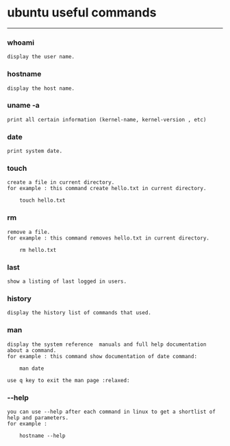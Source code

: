 # ubuntu useful commands


- - - - 

### whoami
    display the user name.
### hostname
    display the host name.
### uname -a
    print all certain information (kernel-name, kernel-version , etc)
### date
    print system date.
### touch
    create a file in current directory.
    for example : this command create hello.txt in current directory.
```
    touch hello.txt
```
### rm
    remove a file.
    for example : this command removes hello.txt in current directory.
```
    rm hello.txt
```
### last
    show a listing of last logged in users.
### history
    display the history list of commands that used.

### man
    display the system reference  manuals and full help documentation about a command.
    for example : this command show documentation of date command:
```
    man date
```
    use q key to exit the man page :relaxed:

### \--help
    you can use --help after each command in linux to get a shortlist of help and parameters.
    for example :

```
    hostname --help
```
